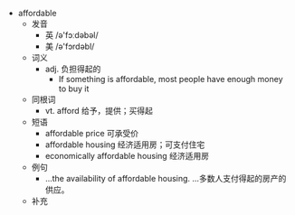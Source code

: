 - affordable
  - 发音
    - 英 /ə'fɔːdəbəl/
    - 美 /ə'fɔrdəbl/
  - 词义
    - adj. 负担得起的
      - If something is affordable, most people have enough money to buy it
  - 同根词
    - vt. afford 给予，提供；买得起
  - 短语
    - affordable price 可承受价
    - affordable housing 经济适用房；可支付住宅
    - economically affordable housing 经济适用房
  - 例句
    - ...the availability of affordable housing. …多数人支付得起的房产的供应。
  - 补充